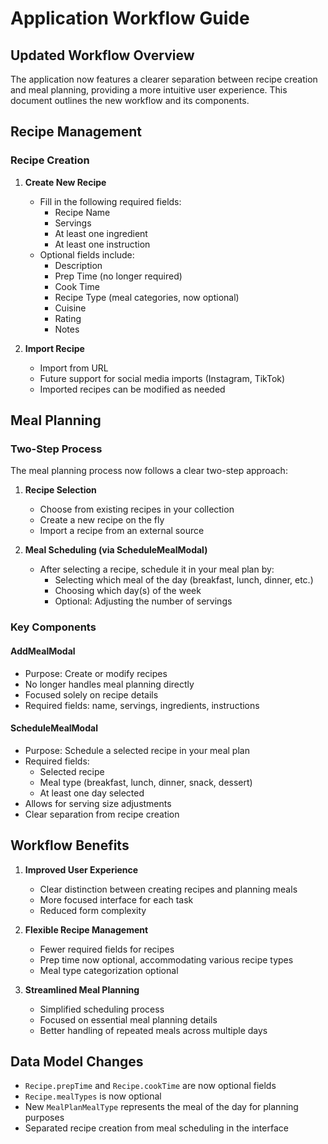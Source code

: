 # Application Workflow Guide

## Updated Workflow Overview

The application now features a clearer separation between recipe creation and meal planning, providing a more intuitive user experience. This document outlines the new workflow and its components.

## Recipe Management

### Recipe Creation

1. **Create New Recipe**
   - Fill in the following required fields:
     - Recipe Name
     - Servings
     - At least one ingredient
     - At least one instruction
   - Optional fields include:
     - Description
     - Prep Time (no longer required)
     - Cook Time
     - Recipe Type (meal categories, now optional)
     - Cuisine
     - Rating
     - Notes

2. **Import Recipe**
   - Import from URL
   - Future support for social media imports (Instagram, TikTok)
   - Imported recipes can be modified as needed

## Meal Planning

### Two-Step Process

The meal planning process now follows a clear two-step approach:

1. **Recipe Selection**
   - Choose from existing recipes in your collection
   - Create a new recipe on the fly
   - Import a recipe from an external source

2. **Meal Scheduling (via ScheduleMealModal)**
   - After selecting a recipe, schedule it in your meal plan by:
     - Selecting which meal of the day (breakfast, lunch, dinner, etc.)
     - Choosing which day(s) of the week
     - Optional: Adjusting the number of servings

### Key Components

#### AddMealModal
- Purpose: Create or modify recipes
- No longer handles meal planning directly
- Focused solely on recipe details
- Required fields: name, servings, ingredients, instructions

#### ScheduleMealModal
- Purpose: Schedule a selected recipe in your meal plan
- Required fields:
  - Selected recipe
  - Meal type (breakfast, lunch, dinner, snack, dessert)
  - At least one day selected
- Allows for serving size adjustments
- Clear separation from recipe creation

## Workflow Benefits

1. **Improved User Experience**
   - Clear distinction between creating recipes and planning meals
   - More focused interface for each task
   - Reduced form complexity

2. **Flexible Recipe Management**
   - Fewer required fields for recipes
   - Prep time now optional, accommodating various recipe types
   - Meal type categorization optional

3. **Streamlined Meal Planning**
   - Simplified scheduling process
   - Focused on essential meal planning details
   - Better handling of repeated meals across multiple days

## Data Model Changes

- `Recipe.prepTime` and `Recipe.cookTime` are now optional fields
- `Recipe.mealTypes` is now optional
- New `MealPlanMealType` represents the meal of the day for planning purposes
- Separated recipe creation from meal scheduling in the interface 
